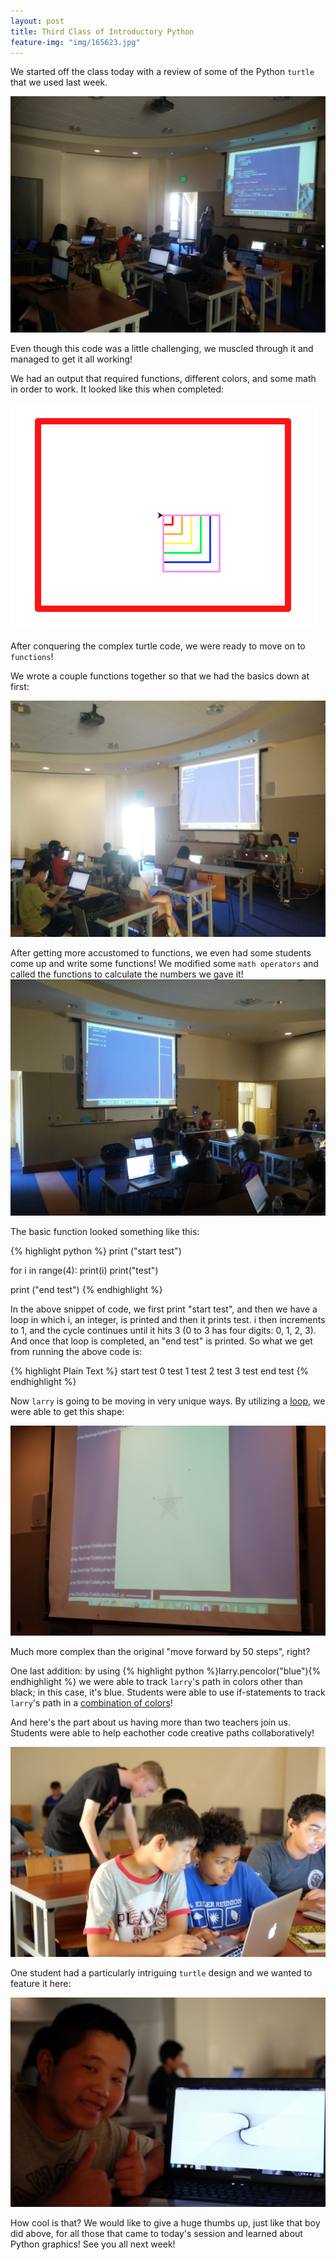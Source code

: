 ```yaml
---
layout: post
title: Third Class of Introductory Python
feature-img: "img/165623.jpg"
---
```


We started off the class today with a review of some of the Python `turtle` that we used last week.

![Review](/img/Python/3/rev.jpg)

Even though this code was a little challenging, we muscled through it and managed to get it all working! 

We had an output that required functions, different colors, and some math in order to work. It looked like this when completed:

![Output](/img/Python/3/turtleout.png)

After conquering the complex turtle code, we were ready to move on to `functions`!

We wrote a couple functions together so that we had the basics down at first: 

![Forward](/img/Python/3/function.jpg)

After getting more accustomed to functions, we even had some students come up and write some functions!
We modified some `math operators` and called the functions to calculate the numbers we gave it!
![Square](/img/Python/3/stufunct.jpg)

The basic function looked something like this:

{% highlight python %}
print ("start test")

for i in range(4):
    print(i)
    print("test")
    
print ("end test")
{% endhighlight %}

In the above snippet of code, we first print "start test", and then we have a loop in which i, an integer, is printed and then it prints test. i then increments to 1, and the cycle continues until it hits 3 (0 to 3 has four digits: 0, 1, 2, 3). And once that loop is completed, an "end test" is printed. So what we get from running the above code is:

{% highlight Plain Text %}
start test
0
test
1
test
2
test
3
test
end test
{% endhighlight %}

Now `larry` is going to be moving in very unique ways. By utilizing a [loop](/img/Python/09172016/DSCF2602.JPG), we were able to get this shape:

![Star](/img/Python/09172016/DSCF2603.JPG)

Much more complex than the original "move forward by 50 steps", right?

One last addition: by using {% highlight python %}larry.pencolor("blue"){% endhighlight %} we were able to track `larry`'s path in colors other than black; in this case, it's blue. Students were able to use if-statements to track `larry`'s path in a [combination of colors](/img/Python/09172016/DSCF2615.JPG)!

And here's the part about us having more than two teachers join us. Students were able to help eachother code creative paths collaboratively!

![Peer tutoring](/img/Python/09172016/DSCF2620.JPG)

One student had a particularly intriguing `turtle` design and we wanted to feature it here:

![Sick](/img/Python/09172016/DSCF2623.JPG)

How cool is that? We would like to give a huge thumbs up, just like that boy did above, for all those that came to today's session and learned about Python graphics! See you all next week!

